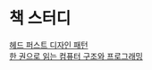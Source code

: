 # 책 스터디

[헤드 퍼스트 디자인 패턴](https://github.com/CS-PingPing/design-pattern) <br>
[한 권으로 읽는 컴퓨터 구조와 프로그래밍](https://github.com/CS-PingPing/the-secret-life-of-programs)
